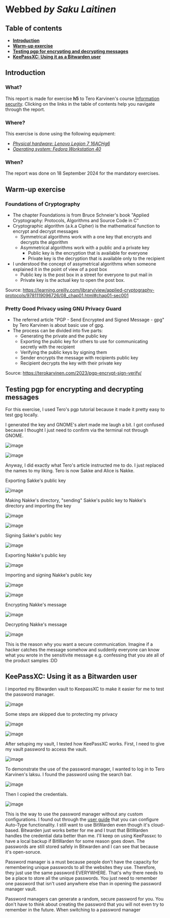 # Webbed _by Saku Laitinen_

## Table of contents

- **[Introduction](https://github.com/KebabGarva/basic-network-security/blob/main/h5.md#introduction)**
- **[Warm-up exercise](https://github.com/KebabGarva/basic-network-security/blob/main/h5.md#warm-up-exercise)**
- **[Testing pgp for encrypting and decrypting messages](https://github.com/KebabGarva/basic-network-security/blob/main/h5.md#testing-pgp-for-encrypting-and-decrypting-messages)**
- **[KeePassXC: Using it as a Bitwarden user](https://github.com/KebabGarva/basic-network-security/blob/main/h5.md#keepassxc-using-it-as-a-bitwarden-user)**

## Introduction

### What?

This report is made for exercise **h5** to Tero Karvinen's course [Information security](https://terokarvinen.com/information-security/). Clicking on the links in the table of contents help you navigate through the report.

### Where?

This exercise is done using the following equipment:

- [*Physical hardware: Lenovo Legion 7 16ACHg6*](https://nanoreview.net/en/laptop/lenovo-legion-7-2021-amd?m=c.1_g.3_r.3_s.3)
- [*Operating system: Fedora Workstation 40*](https://fedoraproject.org/workstation/download)

### When?

The report was done on 18 September 2024 for the mandatory exercises.

## Warm-up exercise

### Foundations of Cryptography

- The chapter Foundations is from Bruce Schneier's book "Applied Cryptography: Protocols, Algorithms and Source Code in C"
- Cryptographic algorithm (a.k.a Cipher) is the mathematical function to encrypt and decrypt messages
  - Symmetrical algorithms work with a one key that encrypts and decrypts the algorithm
  - Asymmetrical algorithms work with a public and a private key
    - Public key is the encryption that is available for everyone
    - Private key is the decryption that is available only to the recipient
- I understood the concept of assymetrical algorithms when someone explained it in the point of view of a post box
  - Public key is the post box in a street for everyone to put mail in
  - Private key is the actual key to open the post box.

Source: https://learning.oreilly.com/library/view/applied-cryptography-protocols/9781119096726/08_chap01.html#chap01-sec001

### Pretty Good Privacy using GNU Privacy Guard

- The referred article "PGP - Send Encrypted and Signed Message - gpg" by Tero Karvinen is about basic use of gpg.
- The process can be divided into five parts:
  - Generating the private and the public key
  - Exporting the public key for others to use for communicating secretly with the recipient
  - Verifying the public keys by signing them
  - Sender encrypts the message with recipients public key
  - Recipient decrypts the key with their private key

Source: https://terokarvinen.com/2023/pgp-encrypt-sign-verify/

## Testing pgp for encrypting and decrypting messages

For this exercise, I used Tero's pgp tutorial because it made it pretty easy to test gpg locally.

I generated the key and GNOME's alert made me laugh a bit. I got confused because I thought I just need to confirm via the terminal not through GNOME.

![image](https://github.com/user-attachments/assets/63fc680a-6d90-49f1-8720-7410329f31e1)

![image](https://github.com/user-attachments/assets/eb0a56e1-bcdd-42c1-8cc8-bebec05eb75f)

Anyway, I did exactly what Tero's article instructed me to do. I just replaced the names to my liking. Tero is now Sakke and Alice is Nakke.

Exporting Sakke's public key

![image](https://github.com/user-attachments/assets/2860b9b8-1a24-4e93-9399-8c916d969dfc)

Making Nakke's directory, "sending" Sakke's public key to Nakke's directory and importing the key

![image](https://github.com/user-attachments/assets/2362e6b1-cb36-4ec6-92bd-0e408349e486)

![image](https://github.com/user-attachments/assets/a2cec44d-7e78-4b4d-8519-3771803792ee)

Signing Sakke's public key

![image](https://github.com/user-attachments/assets/5c9d1b83-7b48-4548-ba8f-fa159b0dcb05)

Exporting Nakke's public key

![image](https://github.com/user-attachments/assets/0c07b457-e4f2-4ae4-8ea2-5e6cba493ec5)

Importing and signing Nakke's public key 

![image](https://github.com/user-attachments/assets/2f67bf8a-3b78-461e-a538-fbe857eedee6)

![image](https://github.com/user-attachments/assets/a1a5b878-faf4-455f-9b29-04868c709964)

Encrypting Nakke's message

![image](https://github.com/user-attachments/assets/ec1b7db2-5efb-4754-885b-5d293b4dd589)

Decrypting Nakke's message

![image](https://github.com/user-attachments/assets/a8e6ee44-b057-4a61-99f2-48e481ee4b67)

This is the reason why you want a secure communication. Imagine if a hacker catches the message somehow and suddenly everyone can know what you wrote in the sensitivite message e.g. confessing that you ate all of the product samples :DD

## KeePassXC: Using it as a Bitwarden user

I imported my Bitwarden vault to KeepassXC to make it easier for me to test the password manager.

![image](https://github.com/user-attachments/assets/f601450d-3e4b-4a1e-afa0-9a62379b80af)

Some steps are skipped due to protecting my privacy

![image](https://github.com/user-attachments/assets/2aea2616-50c6-4572-b908-554eb6c9e8b4)

![image](https://github.com/user-attachments/assets/82099714-de5c-443a-bd70-27205e126f01)

After setuping my vault, I tested how KeePassXC works. First, I need to give my vault password to access the vault.

![image](https://github.com/user-attachments/assets/3a571c5a-e11b-4e7f-9b8f-b049c851c80f)

To demonstrate the use of the password manager, I wanted to log in to Tero Karvinen's laksu. I found the password using the search bar.

![image](https://github.com/user-attachments/assets/37fefee4-1c3c-4e2b-ad02-f72b6b04f4ac)

Then I copied the credentials.

![image](https://github.com/user-attachments/assets/eae890c0-77cf-4f60-80b0-a46529f5482e)

This is the way to use the password manager without any custom configurations. I found out through the [user guide](https://keepassxc.org/docs/KeePassXC_UserGuide) that you can configure Auto-Type functionality. I still want to use BitWarden even though it's cloud-based. Bitwarden just works better for me and I trust that BitWarden handles the credential data better than me. I'll keep on using KeePassxc to have a local backup if BitWarden for some reason goes down. The passwords are still stored safely in Bitwarden and I can see that because it's open-soruce.

Password manager is a must because people don't have the capacity for remembering unique passwords to all the websites they use. Therefore, they just use the same password EVERYWHERE. That's why there needs to be a place to store all the unique passwords. You just need to remember one password that isn't used anywhere else than in opening the password manager vault. 

Password managers can generate a random, secure password for you. You don't have to think about creating the password that you will not even try to remember in the future. When switching to a password manager



